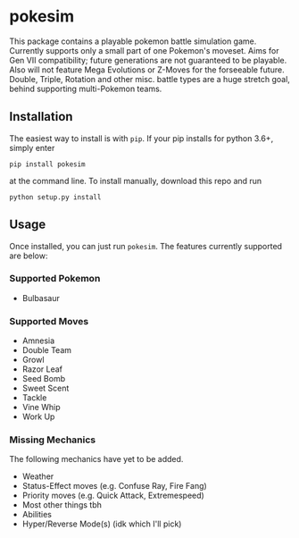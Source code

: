 # pokesim
This package contains a playable pokemon battle simulation game. Currently supports only a small part of one Pokemon's moveset. Aims for Gen VII compatibility; future generations are not guaranteed to be playable. Also will not feature Mega Evolutions or Z-Moves for the forseeable future. Double, Triple, Rotation and other misc. battle types are a huge stretch goal, behind supporting multi-Pokemon teams.

## Installation
The easiest way to install is with `pip`. If your pip installs for python 3.6+, simply enter
```
pip install pokesim
```
at the command line. To install manually, download this repo and run
```
python setup.py install
```

## Usage
Once installed, you can just run `pokesim`. The features currently supported are below:

### Supported Pokemon

* Bulbasaur

### Supported Moves

* Amnesia
* Double Team
* Growl
* Razor Leaf
* Seed Bomb
* Sweet Scent
* Tackle
* Vine Whip
* Work Up

### Missing Mechanics
The following mechanics have yet to be added.

* Weather
* Status-Effect moves (e.g. Confuse Ray, Fire Fang)
* Priority moves (e.g. Quick Attack, Extremespeed)
* Most other things tbh
* Abilities
* Hyper/Reverse Mode(s) (idk which I'll pick)

